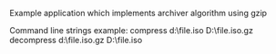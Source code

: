 Example application which implements archiver algorithm using gzip

Command line strings example:
compress d:\file.iso D:\file.iso.gz
decompress d:\file.iso.gz D:\file.iso